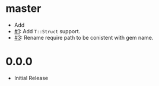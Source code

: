 # master

- Add
- [#1](https://github.com/dduugg/yard-sorbet/pull/1): Add `T::Struct` support.
- [#3](https://github.com/dduugg/yard-sorbet/pull/3): Rename require path to be conistent with gem name.

# 0.0.0

* Initial Release
